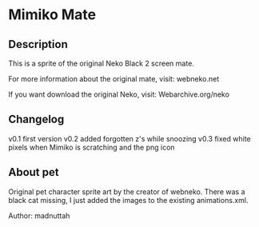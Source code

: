# Mimiko Mate

## Description
This is a sprite of the original Neko Black 2 screen mate. 

For more information about the original mate, visit: webneko.net

If you want download the original Neko, visit: Webarchive.org/neko

## Changelog
v0.1 first version
v0.2 added forgotten z's while snoozing
v0.3 fixed white pixels when Mimiko is scratching and the png icon

## About pet
Original pet character sprite art by the creator of webneko. There was a black cat missing, I just added the images to the existing animations.xml.

Author: madnuttah
